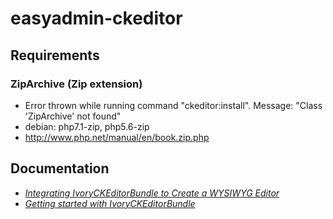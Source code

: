 # easyadmin-ckeditor

## Requirements
### ZipArchive (Zip extension)
* Error thrown while running command "ckeditor:install". Message: "Class 'ZipArchive' not found"
* debian: php7.1-zip, php5.6-zip
* http://www.php.net/manual/en/book.zip.php

## Documentation
* *[Integrating IvoryCKEditorBundle to Create a WYSIWYG Editor](https://symfony.com/doc/current/bundles/EasyAdminBundle/integration/ivoryckeditorbundle.html)*
* *[Getting started with IvoryCKEditorBundle](http://symfony.com/doc/master/bundles/IvoryCKEditorBundle)*
